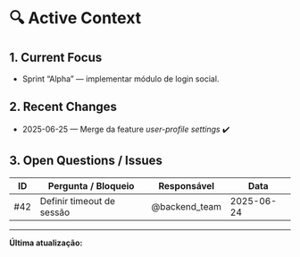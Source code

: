 # 🔍 Active Context

<!-- Foco corrente, issues abertas e mudanças recentes de ALTA prioridade.
     Atualize sempre que iniciar ou encerrar um sprint ou tarefa relevante. -->

## 1. Current Focus
- Sprint “Alpha” — implementar módulo de login social.

## 2. Recent Changes
- 2025-06-25 — Merge da feature _user-profile settings_ ✔️

## 3. Open Questions / Issues
| ID | Pergunta / Bloqueio | Responsável | Data |
|----|--------------------|-------------|------|
| #42 | Definir timeout de sessão | @backend_team | 2025-06-24 |

---

**Última atualização:** <!-- YYYY-MM-DD HH:MM -->
